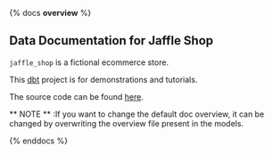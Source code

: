 {% docs __overview__ %}

## Data Documentation for Jaffle Shop

`jaffle_shop` is a fictional ecommerce store.

This [dbt](https://www.getdbt.com/) project is for demonstrations and tutorials.

The source code can be found [here](https://github.com/clrcrl/jaffle_shop).

** NOTE ** :If you want to change the default doc overview, it can be changed by overwriting the overview  file present in the models.

{% enddocs %}
